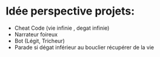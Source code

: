 ﻿# Idée perspective  projets:
- Cheat Code (vie infinie ,  degat infinie)
- Narrateur foireux
- Bot (Légit, Tricheur)
- Parade si dégat inférieur au  bouclier  récupérer de la vie
# 